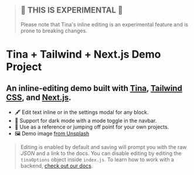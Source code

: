 > ## **🚧 THIS IS EXPERIMENTAL 🚧**
> Please note that Tina's inline editing is an experimental feature and is prone to breaking changes.

# Tina + Tailwind + Next.js Demo Project

## An inline-editing demo built with [Tina](https://github.com/tinacms/tinacms), [Tailwind CSS](https://github.com/tailwindlabs/tailwindcss), and [Next.js](https://github.com/vercel/next.js/).

- 🖋️ Edit text inline or in the settings modal for any block.
- 🦉 Support for dark mode with a mode toggle in the navbar.
- 📓 Use as a reference or jumping off point for your own projects.
- 🖼️ Demo image [from Unsplash](https://unsplash.com/photos/3SfRHVfivdA)

> Editing is enabled by default and saving will prompt you with the raw _JSON_ and a link to the docs. You can disable editing by editing the `tinaOptions` object inside `index.js`. To learn how to work with a backend, [check out our docs](https://tina.io/docs/getting-started/backends/).
